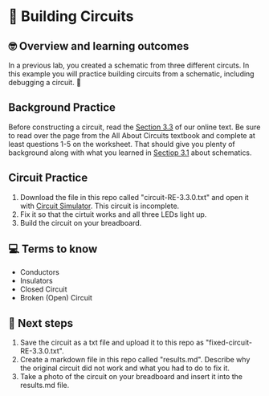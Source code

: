 # :robot: Building Circuits

## 🤓 Overview and learning outcomes 

In a previous lab, you created a schematic from three different circuts.  In this example you will practice building circuits from a schematic, including debugging a circuit. 🚀

## Background Practice

Before constructing a circuit, read the [Section 3.3](https://roboticsengineeringcourse.github.io/electrical-concepts.html#circuits) of our online text.  Be sure to read over the page from the All About Circuits textbook and complete at least questions 1-5 on the worksheet.  That should give you plenty of background along with what you learned in [Sectiop 3.1](https://roboticsengineeringcourse.github.io/electrical-concepts.html#schematics) about schematics.

## Circuit Practice

1. Download the file in this repo called "circuit-RE-3.3.0.txt" and open it with [Circuit Simulator](https://thumbsdb.herokuapp.com/circuit/).  This circuit is incomplete.  
2. Fix it so that the cirtuit works and all three LEDs light up.  
3. Build the circuit on your breadboard.

## 💻 Terms to know

- Conductors
- Insulators
- Closed Circuit
- Broken (Open) Circuit

## 📝 Next steps

1. Save the circuit as a txt file and upload it to this repo as "fixed-circuit-RE-3.3.0.txt".  
2. Create a markdown file in this repo called "results.md".  Describe why the original circuit did not work and what you had to do to fix it.
3. Take a photo of the circuit on your breadboard and insert it into the results.md file.
